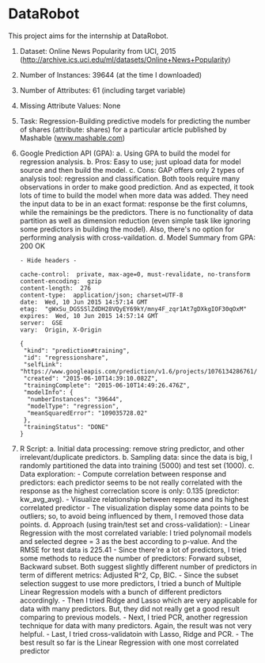 # DataRobot

This project aims for the internship at DataRobot.

1.	Dataset: Online News Popularity from UCI, 2015 (http://archive.ics.uci.edu/ml/datasets/Online+News+Popularity)
2.	Number of Instances: 39644 (at the time I downloaded)
3.	Number of Attributes: 61 (including target variable)
4.	Missing Attribute Values: None
5.	Task: Regression-Building predictive models for predicting the number of shares (attribute: shares) for a particular         article published by Mashable (www.mashable.com)
6.	Google Prediction API (GPA):
    a.  Using GPA to build the model for regression analysis.
    b.  Pros: Easy to use; just upload data for model source and then build the model.
    c.  Cons: GAP offers only 2 types of analysis tool: regression and classification. Both tools require many observations          in order to make good prediction. And as expected, it took lots of time to build the model when more data was added.         They need the input data to be in an exact format: response be the first columns, while the remainings be the                predictors. There is no functionality of data partition as well as dimension reduction (even simple task like                ignoring some predictors in building the model). Also, there's no option for performing analysis with                        cross-vaildation.
    d.  Model Summary from GPA:
        200 OK
         
        - Hide headers -
         
        cache-control:  private, max-age=0, must-revalidate, no-transform
        content-encoding:  gzip
        content-length:  276
        content-type:  application/json; charset=UTF-8
        date:  Wed, 10 Jun 2015 14:57:14 GMT
        etag:  "gWxSu_DGSSSlZdDH28VQyEY69kY/mny4F_zqr1At7gDXkgIOF30qOxM"
        expires:  Wed, 10 Jun 2015 14:57:14 GMT
        server:  GSE
        vary:  Origin, X-Origin
         
        {
         "kind": "prediction#training",
         "id": "regressionshare",
         "selfLink": "https://www.googleapis.com/prediction/v1.6/projects/1076134286761/trainedmodels/regressionshare",
         "created": "2015-06-10T14:39:10.082Z",
         "trainingComplete": "2015-06-10T14:49:26.476Z",
         "modelInfo": {
          "numberInstances": "39644",
          "modelType": "regression",
          "meanSquaredError": "109035728.02"
         },
         "trainingStatus": "DONE"
        }
    
7.	R Script:
    a.  Initial data processing: remove string predictor, and other irrelevant/duplicate predictors.
    b.  Sampling data: since the data is big, I randomly partitioned the data into training (5000) and test set (1000). 
    c.  Data exploration:
        -   Compute correlation between response and predictors: each predictor seems to be not really                                   correlated with the response as the highest correclation score is only: 0.135 (predictor: kw_avg_avg).
        -   Visualize relationship between repsone and its highest correlated predictor
        -   The visualization display some data points to be outliers; so, to avoid being influenced by them, I removed those             data points.
    d.  Approach (using train/test set and cross-validation):
        -   Linear Regression with the most correlated variable: I tried polynomail models and selected degree = 3 as the                best according to p-value. And the RMSE for test data is 225.41 
        -   Since there're a lot of predictors, I tried some methods to reduce the number of predictors: Forward subset,                 Backward subset. Both suggest slightly different number of predictors in term of different metrics: Adjusted R^2,             Cp, BIC.
        -   Since the subset selection suggest to use more predictors, I tried a bunch of Multiple Linear Regression models              with a bunch of different predictors accordingly.
        -   Then I tried Ridge and Lasso which are very applicable for data with many predictors. But, they did not really               get a good result comparing to previous models.
        -   Next, I tried PCR, another regression technique for data with many predictors. Again, the result was not very                helpful.
        -   Last, I tried cross-validatoin with Lasso, Ridge and PCR.
        -   The best result so far is the Linear Regression with one most correlated predictor



